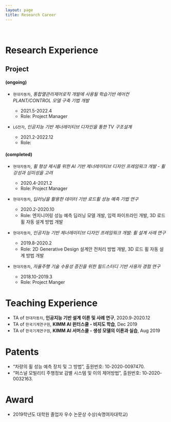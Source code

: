 ```yaml
---
layout: page
title: Research Career
---
```


<br/>

# Research Experience

## Project

#### (ongoing)
* `현대자동차`, *통합열관리제어로직 개발에 사용될 학습기반 에어컨 PLANT/CONTROL 모델 구축 기법 개발*
  * 2021.5-2022.4
  * Role: Project Manager 


* `LG전자`, *인공지능 기반 제너레이티브 디자인을 통한 TV 구조설계*
  * 2021.2-2022.12
  * Role: 


#### (completed)

* `현대자동차`, *휠 형상 제시를 위한 AI 기반 제너레이티브 디자인 프레임워크 개발 - 휠 강성과 심미성을 고려*
  * 2020.4-2021.2
  * Role: Project Manager 


* `현대자동차`, *딥러닝을 활용한 데이터 기반 로드휠 성능 예측 기법 연구*
  * 2020.2-2020.10
  * Role: 엔지니어링 성능 예측 딥러닝 모델 개발, 입력 파이프라인 개발, 3D 로드휠 자동 설계 방법 개발 


* `현대자동차`, *인공지능 기반 제너레이티브 디자인 프레임워크 개발: 휠 설계 사례 연구*
  * 2019.8-2020.2
  * Role: 2D Generative Design 설계안 전처리 방법 개발, 3D 로드 휠 자동 설계 방법 개발 


* `현대자동차`, *자율주행 기술 수용성 증진을 위한 필드스터디 기반 사용자 경험 연구*
  * 2018.10-2019.3
  * Role: Project Manger


# Teaching Experience

* TA of `현대자동차`, **인공지능 기반 설계 이론 및 사례 연구**, 2020.9-2020.12
* TA of `한국기계연구원`, **KIMM AI 윈터스쿨 - 비지도 학습**, Dec 2019
* TA of `한국기계연구원`, **KIMM AI 서머스쿨 - 생성 모델의 이론과 실습**, Aug 2019

# Patents

- “차량의 휠 성능 예측 장치 및 그 방법”, 출원번호: 10-2020-0097470.
- “퍼스널 모빌리티 주행정보 감별 시스템 및 이의 제어방법”, 출원번호: 10-2020-0032163.

# Award

* 2019학년도 대학원 졸업자 우수 논문상 수상(숙명여자대학교)
